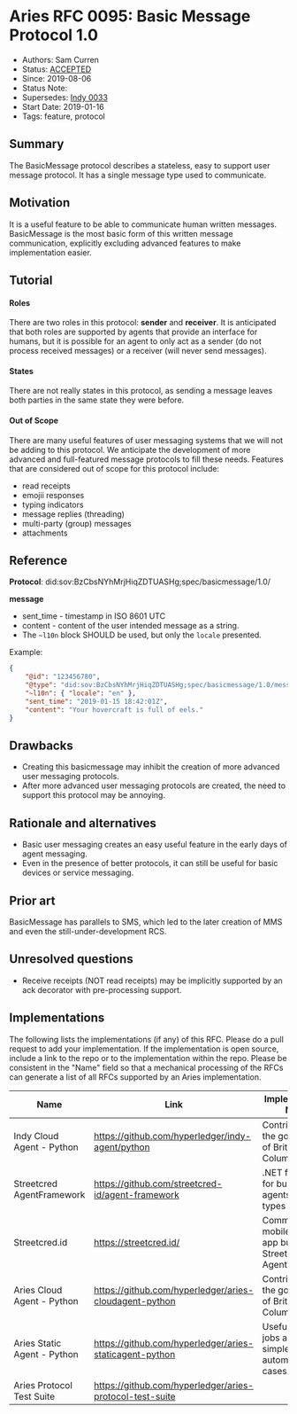 # Aries RFC 0095: Basic Message Protocol 1.0

- Authors: Sam Curren
- Status: [ACCEPTED](/README.md#accepted)
- Since: 2019-08-06
- Status Note:  
- Supersedes: [Indy 0033](https://github.com/hyperledger/indy-hipe/edit/master/text/0033-basic-message/README.md)
- Start Date: 2019-01-16
- Tags: feature, protocol

## Summary

The BasicMessage protocol describes a stateless, easy to support user message protocol. It has a single message type used to communicate.

## Motivation

It is a useful feature to be able to communicate human written messages. BasicMessage is the most basic form of this written message communication, explicitly excluding advanced features to make implementation easier.

## Tutorial

#### Roles

There are two roles in this protocol: **sender** and **receiver**. It is anticipated that both roles are supported by agents that provide an interface for humans, but it is possible for an agent to only act as a sender (do not process received messages) or a receiver (will never send messages).

#### States

There are not really states in this protocol, as sending a message leaves both parties in the same state they were before.

#### Out of Scope

There are many useful features of user messaging systems that we will not be adding to this protocol. We anticipate the development of more advanced and full-featured message protocols to fill these needs. Features that are considered out of scope for this protocol include:

- read receipts
- emojii responses
- typing indicators
- message replies (threading)
- multi-party (group) messages
- attachments

## Reference

**Protocol**: did:sov:BzCbsNYhMrjHiqZDTUASHg;spec/basicmessage/1.0/

**message**

- sent_time - timestamp in ISO 8601 UTC
- content - content of the user intended message as a string.
- The `~l10n` block SHOULD be used, but only the `locale` presented.

Example:

```json
{
    "@id": "123456780",
    "@type": "did:sov:BzCbsNYhMrjHiqZDTUASHg;spec/basicmessage/1.0/message",
    "~l10n": { "locale": "en" },
    "sent_time": "2019-01-15 18:42:01Z",
    "content": "Your hovercraft is full of eels."
}
```

## Drawbacks

- Creating this basicmessage may inhibit the creation of more advanced user messaging protocols.
- After more advanced user messaging protocols are created, the need to support this protocol may be annoying.

## Rationale and alternatives

- Basic user messaging creates an easy useful feature in the early days of agent messaging.
- Even in the presence of better protocols, it can still be useful for basic devices or service messaging.

## Prior art

BasicMessage has parallels to SMS, which led to the later creation of MMS and even the still-under-development RCS.

## Unresolved questions

- Receive receipts (NOT read receipts) may be implicitly supported by an ack decorator with pre-processing support.

## Implementations

The following lists the implementations (if any) of this RFC. Please do a pull request to add your implementation. If the implementation is open source, include a link to the repo or to the implementation within the repo. Please be consistent in the "Name" field so that a mechanical processing of the RFCs can generate a list of all RFCs supported by an Aries implementation.

Name | Link | Implementation Notes
--- | --- | ---
Indy Cloud Agent - Python | https://github.com/hyperledger/indy-agent/python | Contributed by the government of British Columbia.
Streetcred AgentFramework | https://github.com/streetcred-id/agent-framework | .NET framework for building agents of all types
Streetcred.id | https://streetcred.id/ | Commercial mobile and web app built using Streetcred AgentFramework
Aries Cloud Agent - Python | https://github.com/hyperledger/aries-cloudagent-python | Contributed by the government of British Columbia.
Aries Static Agent - Python | https://github.com/hyperledger/aries-staticagent-python | Useful for cron jobs and other simple, automated use cases.
Aries Protocol Test Suite | https://github.com/hyperledger/aries-protocol-test-suite | 

